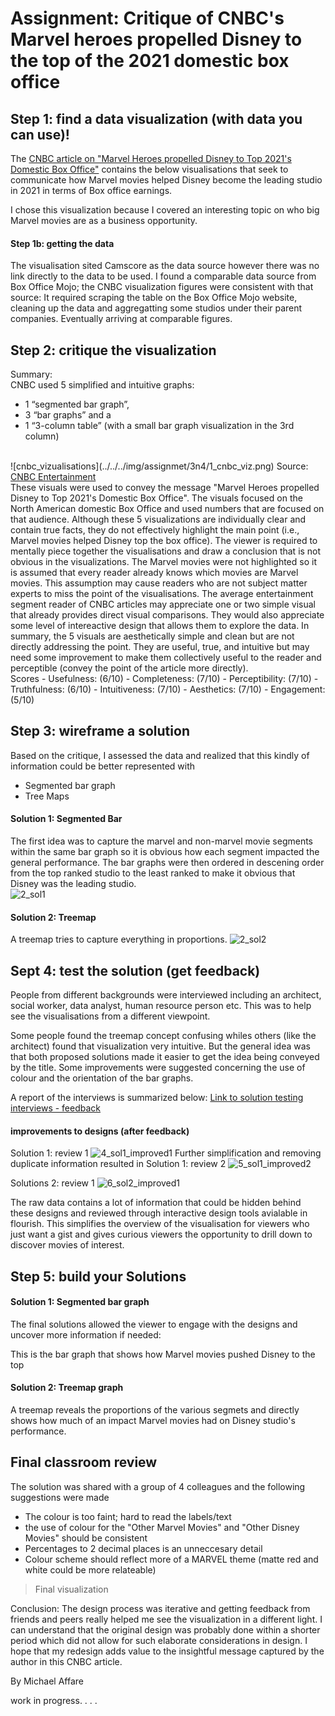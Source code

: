 # Assignment: Critique of CNBC's Marvel heroes propelled Disney to the top of the 2021 domestic box office


## Step 1: find a data visualization (with data you can use)!
The <a href="https://www.cnbc.com/2022/01/07/disney-topped-the-2021-domestic-box-office.html" target="_blank">CNBC article on "Marvel Heroes propelled Disney to Top 2021's Domestic Box Office"</a> contains the below visualisations that seek to communicate how Marvel movies helped Disney become the leading studio in 2021 in terms of Box office earnings.

I chose this visualization because I covered an interesting topic on who big Marvel movies are as a business opportunity.

#### Step 1b: getting the data
The visualisation sited Camscore as the data source however there was no link directly to the data to be used. 
I found a comparable data source from Box Office Mojo; the CNBC visualization figures were consistent with that source:
It required scraping the table on the Box Office Mojo website, cleaning up the data and aggregatting some studios under their parent companies.
Eventually arriving at comparable figures.


## Step 2: critique the visualization
Summary: <br/>
CNBC used 5 simplified and intuitive graphs:
- 1 “segmented bar graph”, 
- 3 “bar graphs” and a 
- 1 “3-column table” (with a small bar graph visualization in the 3rd column) 
<br/>
![cnbc_vizualisations](../../../img/assignmet/3n4/1_cnbc_viz.png)
Source: <a href="https://www.cnbc.com/2022/01/07/disney-topped-the-2021-domestic-box-office.html" target="_blank">CNBC Entertainment</a>
<br/>
These visuals were used to convey the message "Marvel Heroes propelled Disney to Top 2021's Domestic Box Office". 
The visuals focused on the North American domestic Box Office and used numbers that are focused on that audience.
Although these 5 visualizations are individually clear and contain true facts, they do not effectively highlight the main point (i.e., Marvel movies helped Disney top the box office). 
The viewer is required to mentally piece together the visualisations and draw a conclusion that is not obvious in the visualizations. 
The Marvel movies were not highlighted so it is assumed that every reader already knows which movies are Marvel movies. This assumption may cause readers who are not subject matter experts to miss the point of the visualisations.
The average entertainment segment reader of CNBC articles may appreciate one or two simple visual that already provides direct visual comparisons. They would also appreciate some level of intereactive design that allows them to explore the data.   
In summary, the 5 visuals are aesthetically simple and clean but are not directly addressing the point. 
They are useful, true, and intuitive but may need some improvement to make them collectively useful to the reader and perceptible (convey the point of the article more directly).
<br/>
Scores
- Usefulness: (6/10)
- Completeness: (7/10)
- Perceptibility: (7/10)
- Truthfulness: (6/10)
- Intuitiveness: (7/10)
- Aesthetics: (7/10)
- Engagement: (5/10)


## Step 3: wireframe a solution
Based on the critique, I assessed the data and realized that this kindly of information could be better represented with 
-  Segmented bar graph
-  Tree Maps

#### Solution 1: Segmented Bar
The first idea was to capture the marvel and non-marvel movie segments within the same bar graph so it is obvious how each segment impacted the general performance. 
The bar graphs were then ordered in descening order from the top ranked studio to the least ranked to make it obvious that Disney was the leading studio.<br/>
![2_sol1](../../../img/assignmet/3n4/2_sol1.png)


#### Solution 2: Treemap
A treemap tries to capture everything in proportions.
![2_sol2](../../../img/assignmet/3n4/3_sol2.png)



## Sept 4: test the solution (get feedback)
People from different backgrounds were interviewed including an architect, social worker, data analyst, human resource person etc. This was to help see the visualisations from a different viewpoint.

Some people found the treemap concept confusing whiles others (like the architect) found that visualization very intuitive. But the general idea was that both proposed solutions made it easier to get the idea being conveyed by the title. Some improvements were suggested concerning the use of colour and the orientation of the bar graphs.

A report of the interviews is summarized below:
<a href="https://docs.google.com/forms/d/19SKseS_ksZhfiW71MLcn495kR6TKzsdJsj6n60cgaVU/viewanalytics" target="_blank">Link to solution testing interviews - feedback</a>


#### improvements to designs (after feedback)
Solution 1: review 1
![4_sol1_improved1](../../../img/assignmet/3n4/4_sol1_improved1.jpg)
Further simplification and removing duplicate information resulted in 
Solution 1: review 2
![5_sol1_improved2](../../../img/assignmet/3n4/5_sol1_improved2.jpg)

Solutions 2: review 1
![6_sol2_improved1](../../../img/assignmet/3n4/6_sol2_improved1.jpg)

The raw data contains a lot of information that could be hidden behind these designs and reviewed through interactive design tools avialable in flourish. This simplifies the overview of the visualisation for viewers who just want a gist and gives curious viewers the opportunity to drill down to discover movies of interest.

## Step 5: build your Solutions

#### Solution 1: Segmented bar graph
The final solutions allowed the viewer to engage with the designs and uncover more information if needed:

This is the bar graph that shows how Marvel movies pushed Disney to the top
<div class="flourish-embed flourish-hierarchy" data-src="visualisation/11217477"><script src="https://public.flourish.studio/resources/embed.js"></script></div>

#### Solution 2: Treemap graph
A treemap reveals the proportions of the various segmets and directly shows how much of an impact Marvel movies had on Disney studio's performance. 
<div class="flourish-embed flourish-hierarchy" data-src="visualisation/11216182"><script src="https://public.flourish.studio/resources/embed.js"></script></div>



## Final classroom review
The solution was shared with a group of 4 colleagues and the following suggestions were made
- The colour is too faint;  hard to read the labels/text
- the use of colour for the "Other Marvel Movies" and "Other Disney Movies" should be consistent
- Percentages to 2 decimal places is an unneccesary detail
- Colour scheme should reflect more of a MARVEL theme (matte red and white could be more relateable)

> Final visualization 
<div class="flourish-embed flourish-hierarchy" data-src="visualisation/11235444"><script src="https://public.flourish.studio/resources/embed.js"></script></div>


Conclusion:
The design process was iterative and getting feedback from friends and peers really helped me see the visualization in a different light.
I can understand that the original design was probably done within a shorter period which did not allow for such elaborate considerations in design. I hope that my redesign adds value to the insightful message captured by the author in this CNBC article.

By Michael Affare



work in progress. . . .